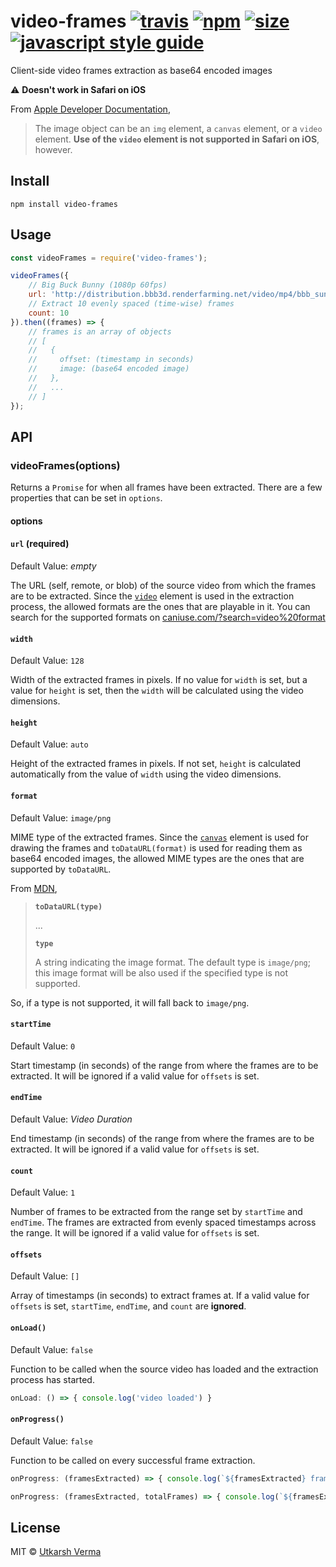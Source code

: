 [travis-image]: https://img.shields.io/travis/n3r4zzurr0/video-frames/main.svg
[travis-url]: https://app.travis-ci.com/github/n3r4zzurr0/video-frames
[npm-image]: https://img.shields.io/npm/v/video-frames.svg
[npm-url]: https://npmjs.org/package/video-frames
[size-image]: https://img.shields.io/bundlephobia/minzip/video-frames@latest
[size-url]: https://bundlephobia.com/result?p=video-frames@latest
[standard-image]: https://img.shields.io/badge/code_style-standard-brightgreen.svg
[standard-url]: https://standardjs.com

# video-frames [![travis][travis-image]][travis-url] [![npm][npm-image]][npm-url] [![size][size-image]][size-url] [![javascript style guide][standard-image]][standard-url]

Client-side video frames extraction as base64 encoded images

:warning: **Doesn't work in Safari on iOS**

From [Apple Developer Documentation](https://developer.apple.com/documentation/webkitjs/canvasrenderingcontext2d/1630282-drawimage),

> The image object can be an `img` element, a `canvas` element, or a `video` element. **Use of the `video` element is not supported in Safari on iOS**, however.

## Install
```
npm install video-frames
```

## Usage
```js
const videoFrames = require('video-frames');

videoFrames({
	// Big Buck Bunny (1080p 60fps)
	url: 'http://distribution.bbb3d.renderfarming.net/video/mp4/bbb_sunflower_1080p_60fps_normal.mp4',
	// Extract 10 evenly spaced (time-wise) frames
	count: 10
}).then((frames) => {
	// frames is an array of objects
	// [
	//   {
	//     offset: (timestamp in seconds)
	//     image: (base64 encoded image)
	//   },
	//   ...
	// ]
});
```

## API

### videoFrames(options)

Returns a `Promise` for when all frames have been extracted. There are a few properties that can be set in `options`.

#### options

####  `url` (required)

Default Value: *empty*

The URL (self, remote, or blob) of the source video from which the frames are to be extracted. Since the [`video`](https://developer.mozilla.org/en-US/docs/Web/HTML/Element/video) element is used in the extraction process, the allowed formats are the ones that are playable in it. You can search for the supported formats on [caniuse.com/?search=video%20format](https://caniuse.com/?search=video%20format)

####  `width`

Default Value: `128`

Width of the extracted frames in pixels.
If no value for `width` is set, but a value for `height` is set, then the `width` will be calculated using the video dimensions.

####  `height`

Default Value: `auto`

Height of the extracted frames in pixels.
If not set, `height` is calculated automatically from the value of `width` using the video dimensions.

####  `format`

Default Value: `image/png`

MIME type of the extracted frames.
Since the [`canvas`](https://developer.mozilla.org/en-US/docs/Web/API/Canvas_API) element is used for drawing the frames and `toDataURL(format)` is used for reading them as base64 encoded images, the allowed MIME types are the ones that are supported by `toDataURL`.

From [MDN](https://developer.mozilla.org/en-US/docs/Web/API/HTMLCanvasElement/toDataURL#parameters), 

> **`toDataURL(type)`**
> 
> ...
> 
> **`type`**
> 
> A string indicating the image format. The default type is `image/png`; this image format will be also used if the specified type is not supported.

So, if a type is not supported, it will fall back to `image/png`.

####  `startTime`

Default Value: `0`

Start timestamp (in seconds) of the range from where the frames are to be extracted.
It will be ignored if a valid value for `offsets` is set.

####  `endTime`

Default Value: *Video Duration*

End timestamp (in seconds) of the range from where the frames are to be extracted.
It will be ignored if a valid value for `offsets` is set.

####  `count`

Default Value: `1`

Number of frames to be extracted from the range set by `startTime` and `endTime`.
The frames are extracted from evenly spaced timestamps across the range.
It will be ignored if a valid value for `offsets` is set.

####  `offsets`

Default Value: `[]`

Array of timestamps (in seconds) to extract frames at.
If a valid value for `offsets` is set, `startTime`, `endTime`, and `count` are **ignored**.

####  `onLoad()`

Default Value: `false`

Function to be called when the source video has loaded and the extraction process has started.

```js
onLoad: () => { console.log('video loaded') }
```

####  `onProgress()`

Default Value: `false`

Function to be called on every successful frame extraction.
```js
onProgress: (framesExtracted) => { console.log(`${framesExtracted} frames extracted`) }
```
```js
onProgress: (framesExtracted, totalFrames) => { console.log(`${framesExtracted} of ${totalFrames} frames extracted`) }
```


## License

MIT © [Utkarsh Verma](https://github.com/n3r4zzurr0)